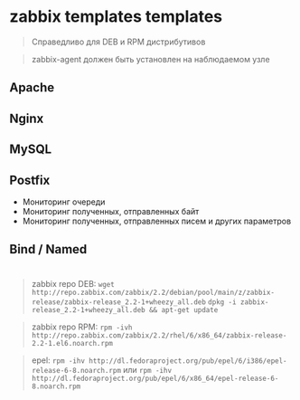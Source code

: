 # zabbix templates templates

> Справедливо для DEB и RPM дистрибутивов

> zabbix-agent должен быть установлен на наблюдаемом узле

## Apache

## Nginx

## MySQL

## Postfix
* Мониторинг очереди
* Мониторинг полученных, отправленных байт
* Мониторинг полученных, отправленных писем и других параметров

## Bind / Named

# 

> zabbix repo DEB: `wget http://repo.zabbix.com/zabbix/2.2/debian/pool/main/z/zabbix-release/zabbix-release_2.2-1+wheezy_all.deb`
> `dpkg -i zabbix-release_2.2-1+wheezy_all.deb && apt-get update`

> zabbix repo RPM: `rpm -ivh http://repo.zabbix.com/zabbix/2.2/rhel/6/x86_64/zabbix-release-2.2-1.el6.noarch.rpm`

> epel: `rpm -ihv http://dl.fedoraproject.org/pub/epel/6/i386/epel-release-6-8.noarch.rpm` или `rpm -ihv http://dl.fedoraproject.org/pub/epel/6/x86_64/epel-release-6-8.noarch.rpm`

